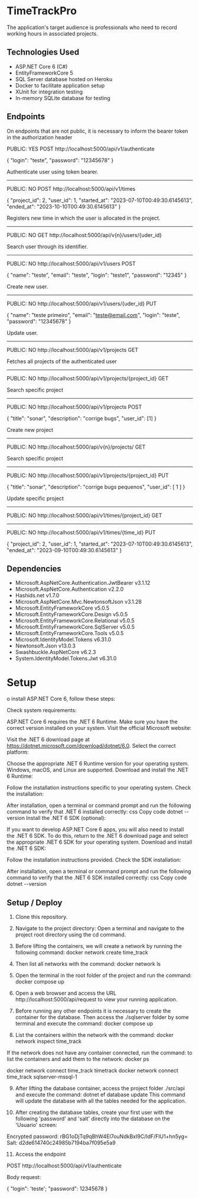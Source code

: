 # TimeTrackPro

The application's target audience is professionals who need to record working hours in associated projects.

## Technologies Used

- ASP.NET Core 6 (C#)
- EntityFrameworkCore 5
- SQL Server database hosted on Heroku
- Docker to facilitate application setup
- XUnit for integration testing
- In-memory SQLite database for testing

## Endpoints

On endpoints that are not public, it is necessary to inform the bearer token in the authorization header

PUBLIC: YES
POST
http://localhost:5000/api/v1/authenticate

{
	"login": "teste",
	"password": "12345678"
}

Authenticate user using token bearer.

--------------------------------------------------------------
PUBLIC: NO
POST
http://localhost:5000/api/v1/times

{
	"project_id": 2,
	"user_id": 1,
	"started_at": "2023-07-10T00:49:30.6145613",
	"ended_at": "2023-10-10T00:49:30.6145613"
}

Registers new time in which the user is allocated in the project.

-------------------------------------------------------------------
 
 PUBLIC: NO
 GET
 http://localhost:5000/api/v{n}/users/{uder_id}

 Search user through its identifier.

 -------------------------------------------
 PUBLIC: NO
 http://localhost:5000/api/v1/users
 POST

 {
	"name": "teste",
	"email": "teste",
	"login": "teste1",
	"password": "12345"
}

Create new user.

-----------------------------------------------------------
 PUBLIC: NO 
 http://localhost:5000/api/v1/users/{uder_id}
 PUT

 {
	"name": "teste primeiro",
	"email": "teste@email.com",
	"login":  "teste",
	"password": "12345678"
}

Update user.

------------------------------------------------------------------

PUBLIC: NO 
http://localhost:5000/api/v1/projects
GET

Fetches all projects of the authenticated user

----------------------------------------------------

PUBLIC: NO
http://localhost:5000/api/v1/projects/{project_id}
GET

Search specific project

--------------------------------------------------------

PUBLIC: NO
http://localhost:5000/api/v1/projects
POST

{
	"title": "sonar",
	"description": "corrige bugs",
	"user_id": [1]
}

Create new project

--------------------------------------------------------

PUBLIC: NO
http://localhost:5000/api/v{n}/projects/
GET

Search specific project

---------------------------------------------------------
PUBLIC: NO
http://localhost:5000/api/v1/projects/{project_id}
PUT

{
	"title": "sonar",
	"description": "corrige bugs pequenos",
	"user_id": [
		1
	]
}

Update specific project 

-------------------------------------------------------
PUBLIC: NO
http://localhost:5000/api/v1/times/{project_id}
GET

---------------------------------------------------
PUBLIC: NO
http://localhost:5000/api/v1/times/{time_id}
PUT

{
	"project_id": 2,
	"user_id": 1,
	"started_at": "2023-07-10T00:49:30.6145613",
	"ended_at": "2023-09-10T00:49:30.6145613"
}



## Dependencies

- Microsoft.AspNetCore.Authentication.JwtBearer v3.1.12
- Microsoft.AspNetCore.Authentication v2.2.0
- Hashids.net v1.7.0
- Microsoft.AspNetCore.Mvc.NewtonsoftJson v3.1.28
- Microsoft.EntityFrameworkCore v5.0.5
- Microsoft.EntityFrameworkCore.Design v5.0.5
- Microsoft.EntityFrameworkCore.Relational v5.0.5
- Microsoft.EntityFrameworkCore.SqlServer v5.0.5
- Microsoft.EntityFrameworkCore.Tools v5.0.5
- Microsoft.IdentityModel.Tokens v6.31.0
- Newtonsoft.Json v13.0.3
- Swashbuckle.AspNetCore v6.2.3
- System.IdentityModel.Tokens.Jwt v6.31.0

# Setup

o install ASP.NET Core 6, follow these steps:

Check system requirements:

ASP.NET Core 6 requires the .NET 6 Runtime. Make sure you have the correct version installed on your system.
Visit the official Microsoft website:

Visit the .NET 6 download page at https://dotnet.microsoft.com/download/dotnet/6.0.
Select the correct platform:

Choose the appropriate .NET 6 Runtime version for your operating system. Windows, macOS, and Linux are supported.
Download and install the .NET 6 Runtime:

Follow the installation instructions specific to your operating system.
Check the installation:

After installation, open a terminal or command prompt and run the following command to verify that .NET 6 installed correctly:
css
Copy code
dotnet --version
Install the .NET 6 SDK (optional):

If you want to develop ASP.NET Core 6 apps, you will also need to install the .NET 6 SDK. To do this, return to the .NET 6 download page and select the appropriate .NET 6 SDK for your operating system.
Download and install the .NET 6 SDK:

Follow the installation instructions provided.
Check the SDK installation:

After installation, open a terminal or command prompt and run the following command to verify that the .NET 6 SDK installed correctly:
css
Copy code
dotnet --version


## Setup / Deploy

1. Clone this repository.

2. Navigate to the project directory: Open a terminal and navigate to the project root directory using the cd command.

3. Before lifting the containers, we will create a network by running the following command:
docker network create time_track

4. Then list all networks with the command:
docker network ls

5. Open the terminal in the root folder of the project and run the command: 
docker compose up

6. Open a web browser and access the URL 
http://localhost:5000/api/request to view your running application.

7. Before running any other endpoints it is necessary to create the container for the database. Then access the ./sqlserver folder by some terminal and execute the command: docker compose up

8. List the containers within the network with the command:
 docker network inspect time_track

 If the network does not have any container connected, run the command:
 to list the containers and add them to the network: docker ps
 
 docker network connect time_track timetrack
 docker network connect time_track sqlserver-mssql-1

9. After lifting the database container, access the project folder ./src/api and execute the command:
dotnet ef database update
This command will update the database with all the tables needed for the application.

10. After creating the database tables, create your first user with the following 'password' and 'salt' directly into the database on the 'Usuario' screen:

Encrypted password: rBG1oDjTq9qBhW4EI7ouNdkBxI9C/IdF/FlU1+hn5yg=
Salt: d2de614740c24985b7194ba7f095e5a9


11. Access the endpoint 

POST
http://localhost:5000/api/v1/authenticate

Body request:

{ "login": 'teste'; 
  "password": 12345678 
}

